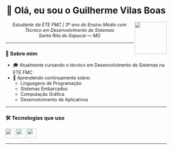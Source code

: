 <h1 align="center">👋 Olá, eu sou o Guilherme Vilas Boas</h1>

<img src="https://media.tenor.com/fBD4Hv1C0BIAAAAM/hollow-knight.gif" height="100px" align="right"/>

<p align="center">
  <i>Estudante da ETE FMC | 3º ano do Ensino Médio com Técnico em Desenvolvimento de Sistemas</i>  
  <br/>
  <i>Santa Rita do Sapucaí — MG</i>
</p>

---

### 🚀 Sobre mim

- 🎓 Atualmente cursando o técnico em Desenvolvimento de Sistemas na ETE FMC  
- 🧠 Aprendendo continuamente sobre:
  - Linguagens de Programação
  - Sistemas Embarcados
  - Computação Gráfica
  - Desenvolvimento de Aplicativos

---

### 🛠️ Tecnologias que uso

<p>
  <img src="https://cdn.jsdelivr.net/gh/devicons/devicon/icons/c/c-original.svg" height="30px" />
  <img src="https://cdn.jsdelivr.net/gh/devicons/devicon/icons/cplusplus/cplusplus-original.svg" height="30px" />
  <img src="https://cdn.jsdelivr.net/gh/devicons/devicon/icons/csharp/csharp-original.svg" height="30px" />
</p>

---
